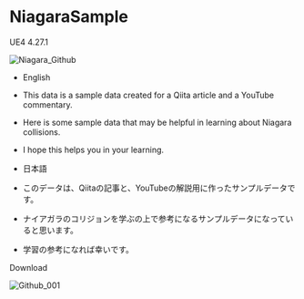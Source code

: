 # NiagaraSample
UE4 4.27.1

![Niagara_Github](https://user-images.githubusercontent.com/62424367/141428341-c626d104-4675-4db1-82d5-3988f33698ae.gif)

- English
- This data is a sample data created for a Qiita article and a YouTube commentary.
- Here is some sample data that may be helpful in learning about Niagara collisions.
- I hope this helps you in your learning.

- 日本語
- このデータは、Qiitaの記事と、YouTubeの解説用に作ったサンプルデータです。
- ナイアガラのコリジョンを学ぶの上で参考になるサンプルデータになっていると思います。
- 学習の参考になれば幸いです。



Download

![Github_001](https://user-images.githubusercontent.com/62424367/141426297-8048914d-5ddc-4b1b-87d8-090c225c7595.jpg)
